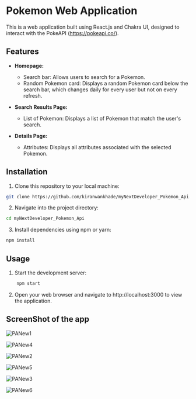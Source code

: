 # Pokemon Web Application

This is a web application built using React.js and Chakra UI, designed to interact with the PokeAPI (https://pokeapi.co/).

## Features

- **Homepage:**
  - Search bar: Allows users to search for a Pokemon.
  - Random Pokemon card: Displays a random Pokemon card below the search bar, which changes daily for every user but not on every refresh.
  
- **Search Results Page:**
  - List of Pokemon: Displays a list of Pokemon that match the user's search.

- **Details Page:**
  - Attributes: Displays all attributes associated with the selected Pokemon.

## Installation

1. Clone this repository to your local machine:

```bash
git clone https://github.com/kiranwankhade/myNextDeveloper_Pokemon_Api.git
```

2. Navigate into the project directory:

```bash
cd myNextDeveloper_Pokemon_Api
```

3. Install dependencies using npm or yarn:
   
```bash
npm install
```

## Usage
1. Start the development server:

  ```bash
      npm start
  ```
2. Open your web browser and navigate to http://localhost:3000 to view the application.


## ScreenShot of the app

![PANew1](https://github.com/kiranwankhade/myNextDeveloper_Pokemon_Api/assets/49937312/77687a4a-f069-4b92-b7c6-f68dc386f7f6)

![PANew4](https://github.com/kiranwankhade/myNextDeveloper_Pokemon_Api/assets/49937312/ab80a0f0-0c56-4f85-b89f-3fcc7ff1c281)

![PANew2](https://github.com/kiranwankhade/myNextDeveloper_Pokemon_Api/assets/49937312/2f51e5ab-c224-4eb3-aa7a-24f9bd28a448)

![PANew5](https://github.com/kiranwankhade/myNextDeveloper_Pokemon_Api/assets/49937312/5457e081-1874-4adb-8332-cdd178ce2c47)

![PANew3](https://github.com/kiranwankhade/myNextDeveloper_Pokemon_Api/assets/49937312/2d928d4e-e569-44a5-bf22-c398907a5f3e)

![PANew6](https://github.com/kiranwankhade/myNextDeveloper_Pokemon_Api/assets/49937312/c5b64425-4884-49fc-a4d4-8fa8a15ad585)

